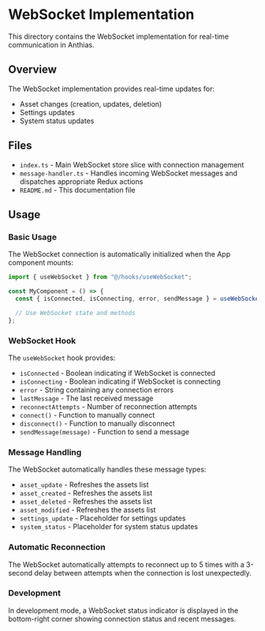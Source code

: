 # WebSocket Implementation

This directory contains the WebSocket implementation for real-time communication in Anthias.

## Overview

The WebSocket implementation provides real-time updates for:

- Asset changes (creation, updates, deletion)
- Settings updates
- System status updates

## Files

- `index.ts` - Main WebSocket store slice with connection management
- `message-handler.ts` - Handles incoming WebSocket messages and dispatches appropriate Redux actions
- `README.md` - This documentation file

## Usage

### Basic Usage

The WebSocket connection is automatically initialized when the App component mounts:

```typescript
import { useWebSocket } from "@/hooks/useWebSocket";

const MyComponent = () => {
  const { isConnected, isConnecting, error, sendMessage } = useWebSocket();

  // Use WebSocket state and methods
};
```

### WebSocket Hook

The `useWebSocket` hook provides:

- `isConnected` - Boolean indicating if WebSocket is connected
- `isConnecting` - Boolean indicating if WebSocket is connecting
- `error` - String containing any connection errors
- `lastMessage` - The last received message
- `reconnectAttempts` - Number of reconnection attempts
- `connect()` - Function to manually connect
- `disconnect()` - Function to manually disconnect
- `sendMessage(message)` - Function to send a message

### Message Handling

The WebSocket automatically handles these message types:

- `asset_update` - Refreshes the assets list
- `asset_created` - Refreshes the assets list
- `asset_deleted` - Refreshes the assets list
- `asset_modified` - Refreshes the assets list
- `settings_update` - Placeholder for settings updates
- `system_status` - Placeholder for system status updates

### Automatic Reconnection

The WebSocket automatically attempts to reconnect up to 5 times with a 3-second delay between attempts when the connection is lost unexpectedly.

### Development

In development mode, a WebSocket status indicator is displayed in the bottom-right corner showing connection status and recent messages.
